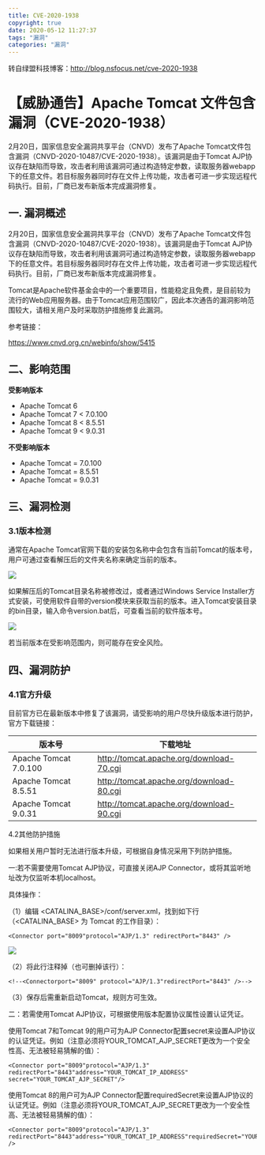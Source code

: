 ```yaml
---
title: CVE-2020-1938
copyright: true
date: 2020-05-12 11:27:37
tags: "漏洞"
categories: "漏洞"
---
```


转自绿盟科技博客：http://blog.nsfocus.net/cve-2020-1938



# 【威胁通告】Apache Tomcat 文件包含漏洞（CVE-2020-1938）

2月20日，国家信息安全漏洞共享平台（CNVD）发布了Apache Tomcat文件包含漏洞（CNVD-2020-10487/CVE-2020-1938）。该漏洞是由于Tomcat AJP协议存在缺陷而导致，攻击者利用该漏洞可通过构造特定参数，读取服务器webapp下的任意文件。若目标服务器同时存在文件上传功能，攻击者可进一步实现远程代码执行。目前，厂商已发布新版本完成漏洞修复。

## 一.  漏洞概述

2月20日，国家信息安全漏洞共享平台（CNVD）发布了Apache Tomcat文件包含漏洞（CNVD-2020-10487/CVE-2020-1938）。该漏洞是由于Tomcat AJP协议存在缺陷而导致，攻击者利用该漏洞可通过构造特定参数，读取服务器webapp下的任意文件。若目标服务器同时存在文件上传功能，攻击者可进一步实现远程代码执行。目前，厂商已发布新版本完成漏洞修复。

Tomcat是Apache软件基金会中的一个重要项目，性能稳定且免费，是目前较为流行的Web应用服务器。由于Tomcat应用范围较广，因此本次通告的漏洞影响范围较大，请相关用户及时采取防护措施修复此漏洞。

参考链接：

https://www.cnvd.org.cn/webinfo/show/5415

## 二、影响范围

**受影响版本**

- Apache Tomcat 6
- Apache Tomcat 7 < 7.0.100
- Apache Tomcat 8 < 8.5.51
- Apache Tomcat 9 < 9.0.31

**不受影响版本**

- Apache Tomcat = 7.0.100
- Apache Tomcat = 8.5.51
- Apache Tomcat = 9.0.31

## 三、漏洞检测

### 3.1版本检测

通常在Apache Tomcat官网下载的安装包名称中会包含有当前Tomcat的版本号，用户可通过查看解压后的文件夹名称来确定当前的版本。

![](http://blog.nsfocus.net/wp-content/uploads/2020/02/image-2.png)

如果解压后的Tomcat目录名称被修改过，或者通过Windows Service Installer方式安装，可使用软件自带的version模块来获取当前的版本。进入Tomcat安装目录的bin目录，输入命令version.bat后，可查看当前的软件版本号。

![](http://blog.nsfocus.net/wp-content/uploads/2020/02/image-3.png)

若当前版本在受影响范围内，则可能存在安全风险。

## 四、漏洞防护

### 4.1官方升级

目前官方已在最新版本中修复了该漏洞，请受影响的用户尽快升级版本进行防护，官方下载链接：

| 版本号                | 下载地址                                 |
| --------------------- | ---------------------------------------- |
| Apache Tomcat 7.0.100 | http://tomcat.apache.org/download-70.cgi |
| Apache Tomcat 8.5.51  | http://tomcat.apache.org/download-80.cgi |
| Apache Tomcat 9.0.31  | http://tomcat.apache.org/download-90.cgi |

4.2其他防护措施

如果相关用户暂时无法进行版本升级，可根据自身情况采用下列防护措施。

一:若不需要使用Tomcat AJP协议，可直接关闭AJP Connector，或将其监听地址改为仅监听本机localhost。

具体操作：

（1）编辑 <CATALINA_BASE>/conf/server.xml，找到如下行（<CATALINA_BASE> 为 Tomcat 的工作目录）：

```
<Connector port="8009"protocol="AJP/1.3" redirectPort="8443" />
```

![](http://blog.nsfocus.net/wp-content/uploads/2020/02/image-4.png)

（2）将此行注释掉（也可删掉该行）：

```
<!--<Connectorport="8009" protocol="AJP/1.3"redirectPort="8443" />-->
```

（3）保存后需重新启动Tomcat，规则方可生效。

二：若需使用Tomcat AJP协议，可根据使用版本配置协议属性设置认证凭证。

使用Tomcat 7和Tomcat 9的用户可为AJP Connector配置secret来设置AJP协议的认证凭证。例如（注意必须将YOUR_TOMCAT_AJP_SECRET更改为一个安全性高、无法被轻易猜解的值）：

```
<Connector port="8009"protocol="AJP/1.3" redirectPort="8443"address="YOUR_TOMCAT_IP_ADDRESS" secret="YOUR_TOMCAT_AJP_SECRET"/>
```

使用Tomcat 8的用户可为AJP Connector配置requiredSecret来设置AJP协议的认证凭证。例如（注意必须将YOUR_TOMCAT_AJP_SECRET更改为一个安全性高、无法被轻易猜解的值）：

```
<Connector port="8009"protocol="AJP/1.3" redirectPort="8443"address="YOUR_TOMCAT_IP_ADDRESS"requiredSecret="YOUR_TOMCAT_AJP_SECRET" />
```

